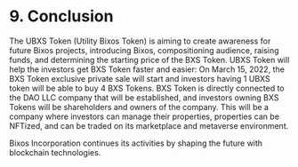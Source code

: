 # 9. Conclusion

The UBXS Token (Utility Bixos Token) is aiming to create awareness for future Bixos projects, introducing Bixos, compositioning audience, raising funds, and determining the starting price of the BXS Token. UBXS Token will help the investors get BXS Token faster and easier: On March 15, 2022, the BXS Token exclusive private sale will start and investors having 1 UBXS token will be able to buy 4 BXS Tokens. BXS Token is directly connected to the DAO LLC company that will be established, and investors owning BXS Tokens will be shareholders and owners of the company. This will be a company where investors can manage their properties, properties can be NFTized, and can be traded on its marketplace and metaverse environment.

Bixos Incorporation continues its activities by shaping the future with blockchain technologies.
